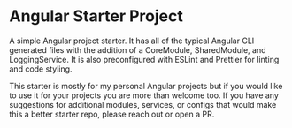 # Angular Starter Project

A simple Angular project starter. It has all of the typical Angular CLI generated files with the addition of a CoreModule, SharedModule, and LoggingService.
It is also preconfigured with ESLint and Prettier for linting and code styling.

This starter is mostly for my personal Angular projects but if you would like to use it for your projects you are more than welcome too.
If you have any suggestions for additional modules, services, or configs that would make this a better starter repo, please reach out or open a PR.
